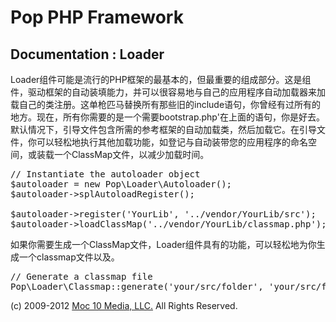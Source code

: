 Pop PHP Framework
=================

Documentation : Loader
----------------------

Loader组件可能是流行的PHP框架的最基本的，但最重要的组成部分。这是组件，驱动框架的自动装填能力，并可以很容易地与自己的应用程序自动加载器来加载自己的类注册。这单枪匹马替换所有那些旧的include语句，你曾经有过所有的地方。现在，所有你需要的是一个需要bootstrap.php'在上面的语句，你是好去。默认情况下，引导文件包含所需的参考框架的自动加载类，然后加载它。在引导文件，你可以轻松地执行其他加载功能，如登记与自动装带您的应用程序的命名空间，或装载一个ClassMap文件，以减少加载时间。

<pre>
// Instantiate the autoloader object
$autoloader = new Pop\Loader\Autoloader();
$autoloader->splAutoloadRegister();

$autoloader->register('YourLib', '../vendor/YourLib/src');
$autoloader->loadClassMap('../vendor/YourLib/classmap.php');
</pre>

如果你需要生成一个ClassMap文件，Loader组件具有的功能，可以轻松地为你生成一个classmap文件以及。

<pre>
// Generate a classmap file
Pop\Loader\Classmap::generate('your/src/folder', 'your/src/folder/classmap.php');
</pre>

(c) 2009-2012 [Moc 10 Media, LLC.](http://www.moc10media.com) All Rights Reserved.
